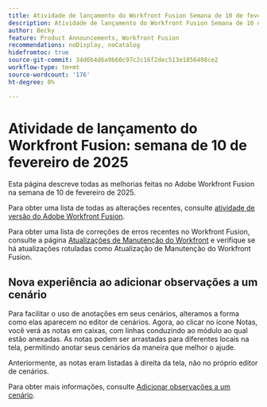 ```yaml
---
title: Atividade de lançamento do Workfront Fusion Semana de 10 de fevereiro de 2025
description: Atividade de lançamento do Workfront Fusion Semana de 10 de fevereiro de 2025
author: Becky
feature: Product Announcements, Workfront Fusion
recommendations: noDisplay, noCatalog
hidefromtoc: true
source-git-commit: 34d6b4d6a9b60c97c2c16f2dec513e1856498ce2
workflow-type: tm+mt
source-wordcount: '176'
ht-degree: 0%

---
```


# Atividade de lançamento do Workfront Fusion: semana de 10 de fevereiro de 2025

Esta página descreve todas as melhorias feitas no Adobe Workfront Fusion na semana de 10 de fevereiro de 2025.

Para obter uma lista de todas as alterações recentes, consulte [atividade de versão do Adobe Workfront Fusion](/help/workfront-fusion/fusion-product-releases/fusion-release-activity.md).

Para obter uma lista de correções de erros recentes no Workfront Fusion, consulte a página [Atualizações de Manutenção do Workfront](https://experienceleague.adobe.com/pt-br/docs/workfront-known-issues/releases/current-updates) e verifique se há atualizações rotuladas como Atualização de Manutenção do Workfront Fusion.

## Nova experiência ao adicionar observações a um cenário

Para facilitar o uso de anotações em seus cenários, alteramos a forma como elas aparecem no editor de cenários. Agora, ao clicar no ícone Notas, você verá as notas em caixas, com linhas conduzindo ao módulo ao qual estão anexadas. As notas podem ser arrastadas para diferentes locais na tela, permitindo anotar seus cenários da maneira que melhor o ajude.

Anteriormente, as notas eram listadas à direita da tela, não no próprio editor de cenários.

Para obter mais informações, consulte [Adicionar observações a um cenário](/help/workfront-fusion/create-scenarios/config-scenarios-settings/add-notes-to-scenario.md).

